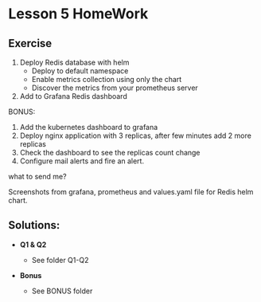 # Lesson 5 HomeWork

## Exercise

1. Deploy Redis database with helm
    - Deploy to default namespace
    - Enable metrics collection using only the chart
    - Discover the metrics from your prometheus server
2. Add to Grafana Redis dashboard

BONUS:
1. Add the kubernetes dashboard to grafana
2. Deploy nginx application with 3 replicas, after few minutes add 2 more replicas
3. Check the dashboard to see the replicas count change
4. Configure mail alerts and fire an alert.

what to send me?

Screenshots from grafana, prometheus and values.yaml file for Redis helm chart.

## Solutions:

* **Q1 & Q2**
    - See folder Q1-Q2

* **Bonus**
    - See BONUS folder
